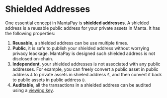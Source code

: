 # Shielded Addresses

One essential concept in MantaPay is **shielded addresses**. A shielded address is a reusable public address for your private assets in Manta. It has the following properties:

1. **Reusable**, a shielded address can be use multiple times. 
2. **Public**, it is safe to publish your shielded address without worrying privacy leackage. MantaPay is designed such shielded address is not disclosed on-chain.
3. **Independent**, your shielded addresses is not associated with any public addresses. For example, you can freely convert a public asset in public address `A` to private assets in shieled address `S`, and then convert it back to public assets in public address `B`.
4. **Auditable**, all the transactions in a shielded address can be audited using a [viewing key](ViewingKey.md).